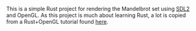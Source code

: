 
This is a simple Rust project for rendering the Mandelbrot set using [SDL2](https://www.libsdl.org/) and OpenGL. As this project is much about learning Rust, a lot is copied from a Rust+OpenGL tutorial found [here](http://nercury.github.io/rust/opengl/tutorial/2018/02/08/opengl-in-rust-from-scratch-00-setup.html).
